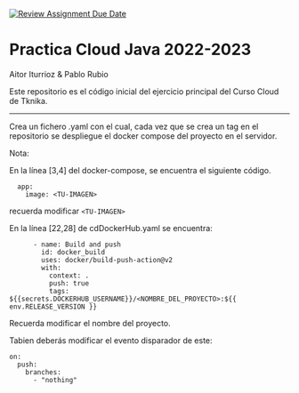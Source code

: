 [![Review Assignment Due Date](https://classroom.github.com/assets/deadline-readme-button-24ddc0f5d75046c5622901739e7c5dd533143b0c8e959d652212380cedb1ea36.svg)](https://classroom.github.com/a/qg3J6cxx)
# Practica Cloud Java 2022-2023

Aitor Iturrioz & Pablo Rubio

Este repositorio es el código inicial del ejercicio principal del Curso Cloud de Tknika.


---

Crea un fichero .yaml con el cual, cada vez que se crea un tag en el repositorio se despliegue el docker compose del proyecto en el servidor.

Nota:

En la línea [3,4] del docker-compose, se encuentra el siguiente código.

```
  app:
    image: <TU-IMAGEN>
```

recuerda modificar `<TU-IMAGEN>`

En la línea [22,28] de cdDockerHub.yaml se encuentra:

```
      - name: Build and push
        id: docker_build
        uses: docker/build-push-action@v2
        with:
          context: .
          push: true
          tags: ${{secrets.DOCKERHUB_USERNAME}}/<NOMBRE_DEL_PROYECTO>:${{ env.RELEASE_VERSION }}
```

Recuerda modificar el nombre del proyecto.

Tabien deberás modificar el evento disparador de este:

```
on:
  push:
    branches:
      - "nothing"

```
